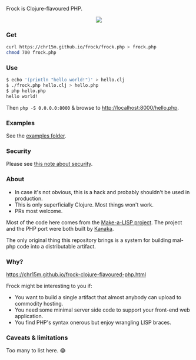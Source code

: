 Frock is Clojure-flavoured PHP.

<p align="center">
    <img src="https://cdn.rawgit.com/chr15m/frock/master/screencast.svg"/>
</p>

### Get

```sh
curl https://chr15m.github.io/frock/frock.php > frock.php
chmod 700 frock.php
```

### Use

```sh
$ echo '(println "hello world!")' > hello.clj
$ ./frock.php hello.clj > hello.php
$ php hello.php
hello world!
```

Then `php -S 0.0.0.0:8000` & browse to <http://localhost:8000/hello.php>.

### Examples

See the [examples folder](./examples).

### Security

Please see [this note about security](https://github.com/chr15m/frock/issues/4).

### About

 * In case it's not obvious, this is a hack and probably shouldn't be used in production.
 * This is only superficially Clojure. Most things won't work.
 * PRs most welcome.

Most of the code here comes from the [Make-a-LISP project](https://github.com/kanaka/mal). The project and the PHP port were both built by [Kanaka](https://github.com/kanaka/).

The only original thing this repository brings is a system for building mal-php code into a distributable artifact.

### Why?

<https://chr15m.github.io/frock-clojure-flavoured-php.html>

Frock might be interesting to you if:

 * You want to build a single artifact that almost anybody can upload to commodity hosting.
 * You need some minimal server side code to support your front-end web application.
 * You find PHP's syntax onerous but enjoy wrangling LISP braces.

### Caveats & limitations

Too many to list here. :joy:

